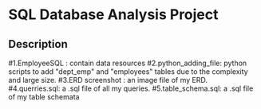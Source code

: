 # SQL Database Analysis Project

## Description
#1.EmployeeSQL : contain data resources
#2.python_adding_file: python scripts to add "dept_emp" and "employees" tables due to the complexity and large size.
#3.ERD screenshot : an image file of my ERD. 
#4.querries.sql: a .sql file of all my queries.
#5.table_schema.sql: a .sql file of my table schemata
